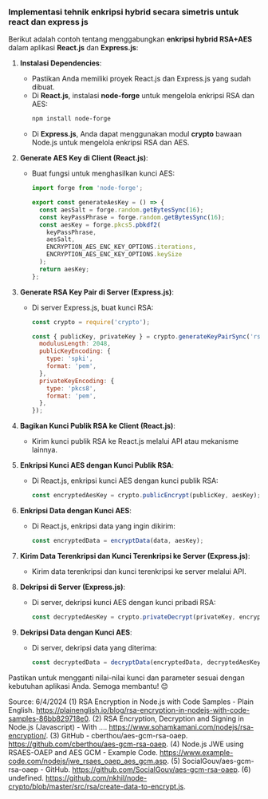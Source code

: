 ### Implementasi tehnik enkripsi hybrid secara simetris untuk react dan express js


Berikut adalah contoh tentang menggabungkan **enkripsi hybrid RSA+AES** dalam aplikasi **React.js** dan **Express.js**:

1. **Instalasi Dependencies**:
    - Pastikan Anda memiliki proyek React.js dan Express.js yang sudah dibuat.
    - Di **React.js**, instalasi **node-forge** untuk mengelola enkripsi RSA dan AES:
      ```bash
      npm install node-forge
      ```
    - Di **Express.js**, Anda dapat menggunakan modul **crypto** bawaan Node.js untuk mengelola enkripsi RSA dan AES.

2. **Generate AES Key di Client (React.js)**:
    - Buat fungsi untuk menghasilkan kunci AES:
      ```javascript
      import forge from 'node-forge';

      export const generateAesKey = () => {
        const aesSalt = forge.random.getBytesSync(16);
        const keyPassPhrase = forge.random.getBytesSync(16);
        const aesKey = forge.pkcs5.pbkdf2(
          keyPassPhrase,
          aesSalt,
          ENCRYPTION_AES_ENC_KEY_OPTIONS.iterations,
          ENCRYPTION_AES_ENC_KEY_OPTIONS.keySize
        );
        return aesKey;
      };
      ```

3. **Generate RSA Key Pair di Server (Express.js)**:
    - Di server Express.js, buat kunci RSA:
      ```javascript
      const crypto = require('crypto');

      const { publicKey, privateKey } = crypto.generateKeyPairSync('rsa', {
        modulusLength: 2048,
        publicKeyEncoding: {
          type: 'spki',
          format: 'pem',
        },
        privateKeyEncoding: {
          type: 'pkcs8',
          format: 'pem',
        },
      });
      ```

4. **Bagikan Kunci Publik RSA ke Client (React.js)**:
    - Kirim kunci publik RSA ke React.js melalui API atau mekanisme lainnya.

5. **Enkripsi Kunci AES dengan Kunci Publik RSA**:
    - Di React.js, enkripsi kunci AES dengan kunci publik RSA:
      ```javascript
      const encryptedAesKey = crypto.publicEncrypt(publicKey, aesKey);
      ```

6. **Enkripsi Data dengan Kunci AES**:
    - Di React.js, enkripsi data yang ingin dikirim:
      ```javascript
      const encryptedData = encryptData(data, aesKey);
      ```

7. **Kirim Data Terenkripsi dan Kunci Terenkripsi ke Server (Express.js)**:
    - Kirim data terenkripsi dan kunci terenkripsi ke server melalui API.

8. **Dekripsi di Server (Express.js)**:
    - Di server, dekripsi kunci AES dengan kunci pribadi RSA:
      ```javascript
      const decryptedAesKey = crypto.privateDecrypt(privateKey, encryptedAesKey);
      ```

9. **Dekripsi Data dengan Kunci AES**:
    - Di server, dekripsi data yang diterima:
      ```javascript
      const decryptedData = decryptData(encryptedData, decryptedAesKey);
      ```

Pastikan untuk mengganti nilai-nilai kunci dan parameter sesuai dengan kebutuhan aplikasi Anda. Semoga membantu! 😊

Source: 6/4/2024
(1) RSA Encryption in Node.js with Code Samples - Plain English. https://plainenglish.io/blog/rsa-encryption-in-nodejs-with-code-samples-86bb829718e0.
(2) RSA Encryption, Decryption and Signing in Node.js (Javascript) - With .... https://www.sohamkamani.com/nodejs/rsa-encryption/.
(3) GitHub - cberthou/aes-gcm-rsa-oaep. https://github.com/cberthou/aes-gcm-rsa-oaep.
(4) Node.js JWE using RSAES-OAEP and AES GCM - Example Code. https://www.example-code.com/nodejs/jwe_rsaes_oaep_aes_gcm.asp.
(5) SocialGouv/aes-gcm-rsa-oaep - GitHub. https://github.com/SocialGouv/aes-gcm-rsa-oaep.
(6) undefined. https://github.com/nkhil/node-crypto/blob/master/src/rsa/create-data-to-encrypt.js.
